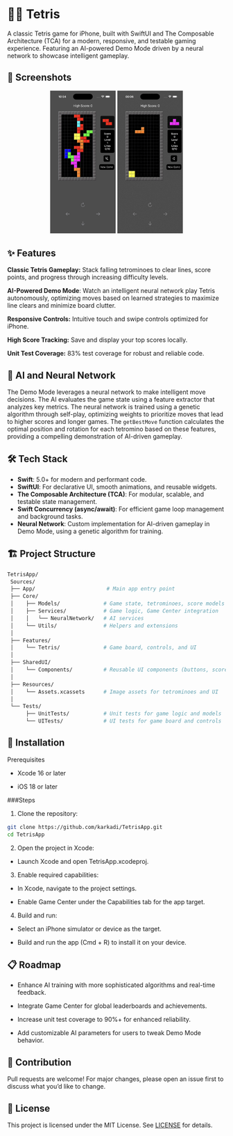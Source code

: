 # 🚶‍♂️ Tetris

A classic Tetris game for iPhone, built with SwiftUI and The Composable Architecture (TCA) for a modern, responsive, and testable gaming experience.
Featuring an AI-powered Demo Mode driven by a neural network to showcase intelligent gameplay.

## 📸 Screenshots

<div align="center">
  <img src="./ScreenShoots/demo.png" width="30%" />
  <img src="./ScreenShoots/demo.gif" width="30%" />
</div>

## ✨ Features

**Classic Tetris Gameplay:** Stack falling tetrominoes to clear lines, score points, and progress through increasing difficulty levels.

**AI-Powered Demo Mode**: Watch an intelligent neural network play Tetris autonomously, optimizing moves based on learned strategies to maximize line clears and minimize board clutter.

**Responsive Controls:** Intuitive touch and swipe controls optimized for iPhone.

**High Score Tracking:** Save and display your top scores locally.

**Unit Test Coverage:** 83% test coverage for robust and reliable code.

## 🧠 AI and Neural Network

The Demo Mode leverages a neural network to make intelligent move decisions. The AI evaluates the game state using a feature extractor that analyzes key metrics.
The neural network is trained using a genetic algorithm through self-play, optimizing weights to prioritize moves that lead to higher scores and longer games. The `getBestMove` function calculates the optimal position and rotation for each tetromino based on these features, providing a compelling demonstration of AI-driven gameplay.

## 🛠 Tech Stack

- **Swift**: 5.0+ for modern and performant code.
- **SwiftUI**: For declarative UI, smooth animations, and reusable widgets.
- **The Composable Architecture (TCA)**: For modular, scalable, and testable state management.
- **Swift Concurrency (async/await)**: For efficient game loop management and background tasks.
- **Neural Network**: Custom implementation for AI-driven gameplay in Demo Mode, using a genetic algorithm for training.

## 🏗 Project Structure
```bash
TetrisApp/
 Sources/
 ├── App/                       # Main app entry point
 ├── Core/
 │    ├── Models/              # Game state, tetrominoes, score models
 │    ├── Services/            # Game logic, Game Center integration
 │    │   └── NeuralNetwork/   # AI services
 │    └── Utils/               # Helpers and extensions
 │
 ├── Features/
 │    └── Tetris/              # Game board, controls, and UI
 │
 ├── SharedUI/
 │    └── Components/          # Reusable UI components (buttons, score displays)
 │
 ├── Resources/
 │    └── Assets.xcassets      # Image assets for tetrominoes and UI
 │
 └── Tests/
      ├── UnitTests/           # Unit tests for game logic and models
      └── UITests/             # UI tests for game board and controls
```
## 🚀 Installation
Prerequisites

* Xcode 16 or later

* iOS 18 or later

###Steps

1. Clone the repository:

```bash
git clone https://github.com/karkadi/TetrisApp.git
cd TetrisApp
```
2. Open the project in Xcode:

* Launch Xcode and open TetrisApp.xcodeproj.

3. Enable required capabilities:

* In Xcode, navigate to the project settings.

* Enable Game Center under the Capabilities tab for the app target.

4. Build and run:

* Select an iPhone simulator or device as the target.

* Build and run the app (Cmd + R) to install it on your device.

## 📋 Roadmap

* Enhance AI training with more sophisticated algorithms and real-time feedback.

* Integrate Game Center for global leaderboards and achievements.

* Increase unit test coverage to 90%+ for enhanced reliability.

* Add customizable AI parameters for users to tweak Demo Mode behavior.

## 🤝 Contribution

Pull requests are welcome! For major changes, please open an issue first to discuss what you’d like to change.

## 📄 License

This project is licensed under the MIT License.
See [LICENSE](LICENSE) for details.
